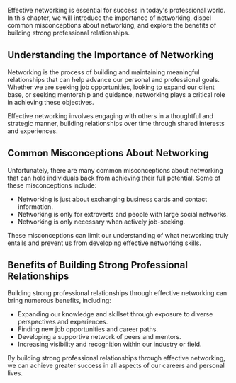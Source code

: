 
Effective networking is essential for success in today's professional world. In this chapter, we will introduce the importance of networking, dispel common misconceptions about networking, and explore the benefits of building strong professional relationships.

Understanding the Importance of Networking
------------------------------------------

Networking is the process of building and maintaining meaningful relationships that can help advance our personal and professional goals. Whether we are seeking job opportunities, looking to expand our client base, or seeking mentorship and guidance, networking plays a critical role in achieving these objectives.

Effective networking involves engaging with others in a thoughtful and strategic manner, building relationships over time through shared interests and experiences.

Common Misconceptions About Networking
--------------------------------------

Unfortunately, there are many common misconceptions about networking that can hold individuals back from achieving their full potential. Some of these misconceptions include:

* Networking is just about exchanging business cards and contact information.
* Networking is only for extroverts and people with large social networks.
* Networking is only necessary when actively job-seeking.

These misconceptions can limit our understanding of what networking truly entails and prevent us from developing effective networking skills.

Benefits of Building Strong Professional Relationships
------------------------------------------------------

Building strong professional relationships through effective networking can bring numerous benefits, including:

* Expanding our knowledge and skillset through exposure to diverse perspectives and experiences.
* Finding new job opportunities and career paths.
* Developing a supportive network of peers and mentors.
* Increasing visibility and recognition within our industry or field.

By building strong professional relationships through effective networking, we can achieve greater success in all aspects of our careers and personal lives.
